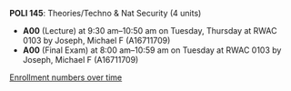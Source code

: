 **POLI 145**: Theories/Techno & Nat Security (4 units)

- **A00** (Lecture) at 9:30 am–10:50 am on Tuesday, Thursday at RWAC 0103 by Joseph, Michael F (A16711709)
- **A00** (Final Exam) at 8:00 am–10:59 am on Tuesday at RWAC 0103 by Joseph, Michael F (A16711709)

[Enrollment numbers over time](./POLI145.tsv)
